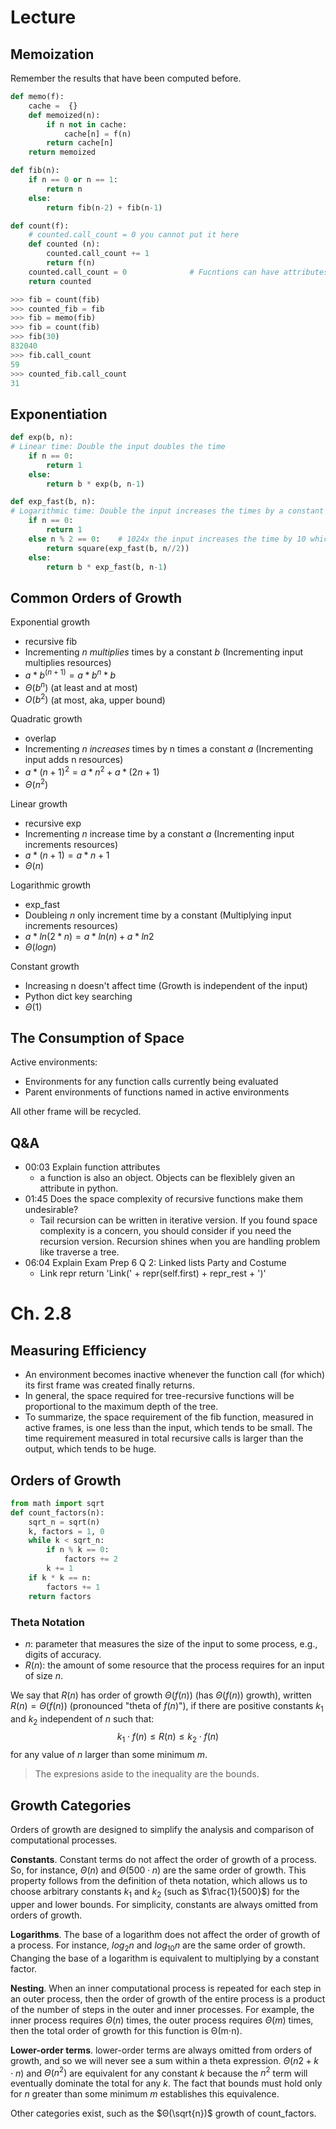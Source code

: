 # Lecture
## Memoization
Remember the results that have been computed before.
```python
def memo(f):
    cache =  {}
    def memoized(n):
        if n not in cache:
            cache[n] = f(n)
        return cache[n]
    return memoized

def fib(n):
    if n == 0 or n == 1:
        return n
    else:
        return fib(n-2) + fib(n-1)

def count(f):
    # counted.call_count = 0 you cannot put it here
    def counted (n):
        counted.call_count += 1
        return f(n)
    counted.call_count = 0              # Fucntions can have attributes. IDK exactly why.
    return counted

>>> fib = count(fib)
>>> counted_fib = fib
>>> fib = memo(fib)
>>> fib = count(fib)
>>> fib(30)
832040
>>> fib.call_count
59
>>> counted_fib.call_count
31
```

## Exponentiation
```python
def exp(b, n):
# Linear time: Double the input doubles the time
    if n == 0:
        return 1
    else:
        return b * exp(b, n-1)

def exp_fast(b, n):
# Logarithmic time: Double the input increases the times by a constant C
    if n == 0:
        return 1
    else n % 2 == 0:    # 1024x the input increases the time by 10 which is log(2, 1024)
        return square(exp_fast(b, n//2))
    else:
        return b * exp_fast(b, n-1)
```

## Common Orders of Growth
Exponential growth
- recursive fib
- Incrementing $n$ *multiplies* times by a constant $b$ (Incrementing input multiplies resources)
- $a*b^{(n+1)} = a*b^n * b$
- $\Theta(b^n)$ (at least and at most)
- $O(b^2)$ (at most, aka, upper bound)

Quadratic growth
- overlap
- Incrementing $n$ *increases* times by n times a constant $a$ (Incrementing input adds n resources)
- $a*(n+1)^2 = a*n^2 + a*(2n+1)$
- $\Theta(n^2)$

Linear growth
- recursive exp
- Incrementing $n$ increase time by a constant $a$ (Incrementing input increments resources)
- $a*(n+1) = a*n + 1$
- $\Theta(n)$

Logarithmic growth
- exp_fast
- Doubleing $n$ only increment time by a constant (Multiplying input increments resources)
- $a*ln(2*n) = a*ln(n) + a * ln2$
- $\Theta(logn)$

Constant growth
- Increasing n doesn't affect time (Growth is independent of the input)
- Python dict key searching
- $\Theta(1)$

## The Consumption of Space
Active environments:
- Environments for any function calls currently being evaluated
- Parent environments of functions named in active environments

All other frame will be recycled.

## Q&A
- 00:03​ Explain function attributes
  - a function is also an object. Objects can be flexiblely given an attribute in python.
- 01:45​ Does the space complexity of recursive functions make them undesirable?
  - Tail recursion can be written in iterative version. If you found space complexity is a concern, you should consider if you need the recursion version. Recursion shines when you are handling problem like traverse a tree.
- 06:04​ Explain Exam Prep 6 Q 2: Linked lists Party and Costume
  - Link repr return 'Link(' + repr(self.first) + repr_rest + ')'

# Ch. 2.8
## Measuring Efficiency
- An environment becomes inactive whenever the function call (for which) its first frame was created finally returns.
- In general, the space required for tree-recursive functions will be proportional to the maximum depth of the tree.
- To summarize, the space requirement of the fib function, measured in active frames, is one less than the input, which tends to be small. The time requirement measured in total recursive calls is larger than the output, which tends to be huge.

## Orders of Growth
```python
from math import sqrt
def count_factors(n):
    sqrt_n = sqrt(n)
    k, factors = 1, 0
    while k < sqrt_n:
        if n % k == 0:
            factors += 2
        k += 1
    if k * k == n:
        factors += 1
    return factors
```

### Theta Notation
- $n$: parameter that measures the size of the input to some process, e.g., digits of accuracy.
- $R(n)$: the amount of some resource that the process requires for an input of size $n$.

We say that $R(n)$ has order of growth $Θ(f(n))$ (has $Θ(f(n))$ growth), written $R(n)=Θ(f(n))$ (pronounced "theta of $f(n)$"), if there are positive constants $k_1$ and $k_2$ independent of $n$ such that:
$$k_1 \cdot f(n) \leq R(n) \leq k_2 \cdot f(n)$$
for any value of $n$ larger than some minimum $m$.

> The expresions aside to the inequality are the bounds.

## Growth Categories
Orders of growth are designed to simplify the analysis and comparison of computational processes.

**Constants**. Constant terms do not affect the order of growth of a process. So, for instance, $Θ(n)$ and $Θ(500⋅n)$ are the same order of growth. This property follows from the definition of theta notation, which allows us to choose arbitrary constants $k_1$ and $k_2$ (such as $\frac{1}{500}$) for the upper and lower bounds. For simplicity, constants are always omitted from orders of growth.

**Logarithms**. The base of a logarithm does not affect the order of growth of a process. For instance, $log_2 n$ and $log_{10}n$ are the same order of growth. Changing the base of a logarithm is equivalent to multiplying by a constant factor.

**Nesting**. When an inner computational process is repeated for each step in an outer process, then the order of growth of the entire process is a product of the number of steps in the outer and inner processes. For example, the inner process requires $Θ(n)$ times, the outer process requires $Θ(m)$ times, then the total order of growth for this function is Θ(m⋅n).

**Lower-order terms**. lower-order terms are always omitted from orders of growth, and so we will never see a sum within a theta expression. $Θ(n2+k⋅n)$ and $Θ(n^2)$ are equivalent for any constant $k$ because the $n^2$ term will eventually dominate the total for any $k$. The fact that bounds must hold only for $n$ greater than some minimum $m$ establishes this equivalence.

Other categories exist, such as the $Θ(\sqrt{n})$ growth of count_factors.